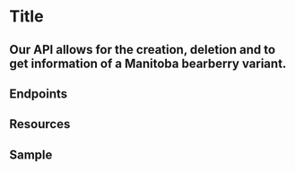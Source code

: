 
# Title

## Our API allows for the creation, deletion and to get information of a Manitoba bearberry variant.


## Endpoints


## Resources


## Sample
